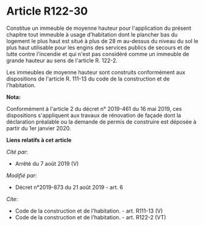 # Article R122-30

Constitue un immeuble de moyenne hauteur pour l'application du présent chapitre tout immeuble à usage d'habitation dont le
plancher bas du logement le plus haut est situé à plus de 28 m au-dessus du niveau du sol le plus haut utilisable pour les
engins des services publics de secours et de lutte contre l'incendie et qui n'est pas considéré comme un immeuble de grande
hauteur au sens de l'article R. 122-2. 

Les immeubles de moyenne hauteur sont construits conformément aux dispositions de l'article R. 111-13 du code de la
construction et de l'habitation.

**Nota:**

Conformément à l'article 2 du décret n° 2019-461 du 16 mai 2019, ces dispositions s'appliquent aux travaux de rénovation de
façade dont la déclaration préalable ou la demande de permis de construire est déposée à partir du 1er janvier 2020.

**Liens relatifs à cet article**

_Cité par_:

  - Arrêté du 7 août 2019 (V)

_Modifié par_:

  - Décret n°2019-873 du 21 août 2019 - art. 6

_Cite_:

  - Code de la construction et de l'habitation. - art. R111-13 (V)
  - Code de la construction et de l'habitation. - art. R122-2 (VT)
